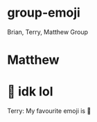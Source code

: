 # group-emoji
Brian, Terry, Matthew Group


# Matthew
🤔 idk lol
=======
Terry: My favourite emoji is 🦿

